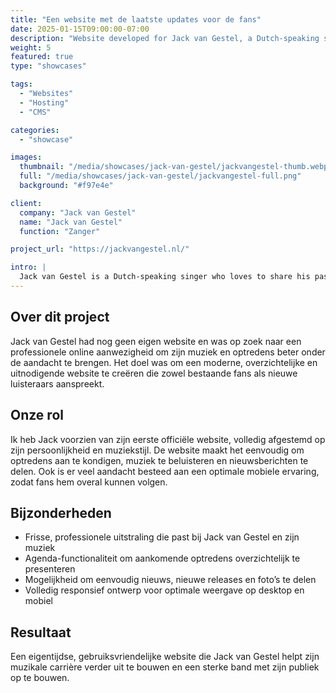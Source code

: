 ```yaml
---
title: "Een website met de laatste updates voor de fans"
date: 2025-01-15T09:00:00-07:00
description: "Website developed for Jack van Gestel, a Dutch-speaking singer. A modern, user-friendly site to professionally present his music, performances, and news."
weight: 5
featured: true
type: "showcases"

tags:
  - "Websites"
  - "Hosting"
  - "CMS"

categories:
  - "showcase"

images:
  thumbnail: "/media/showcases/jack-van-gestel/jackvangestel-thumb.webp"
  full: "/media/showcases/jack-van-gestel/jackvangestel-full.png"
  background: "#f97e4e"

client:
  company: "Jack van Gestel"
  name: "Jack van Gestel"
  function: "Zanger"

project_url: "https://jackvangestel.nl/"

intro: |
  Jack van Gestel is a Dutch-speaking singer who loves to share his passion for music with a wide audience. To professionally present his performances, music, and news, we worked together on developing his very first website.
---
```


## Over dit project
Jack van Gestel had nog geen eigen website en was op zoek naar een professionele online aanwezigheid om zijn muziek en optredens beter onder de aandacht te brengen. Het doel was om een moderne, overzichtelijke en uitnodigende website te creëren die zowel bestaande fans als nieuwe luisteraars aanspreekt.

## Onze rol
Ik heb Jack voorzien van zijn eerste officiële website, volledig afgestemd op zijn persoonlijkheid en muziekstijl. De website maakt het eenvoudig om optredens aan te kondigen, muziek te beluisteren en nieuwsberichten te delen. Ook is er veel aandacht besteed aan een optimale mobiele ervaring, zodat fans hem overal kunnen volgen.

## Bijzonderheden
 - Frisse, professionele uitstraling die past bij Jack van Gestel en zijn muziek
 - Agenda-functionaliteit om aankomende optredens overzichtelijk te presenteren
 - Mogelijkheid om eenvoudig nieuws, nieuwe releases en foto’s te delen
 - Volledig responsief ontwerp voor optimale weergave op desktop en mobiel

## Resultaat
Een eigentijdse, gebruiksvriendelijke website die Jack van Gestel helpt zijn muzikale carrière verder uit te bouwen en een sterke band met zijn publiek op te bouwen.
